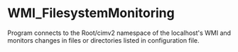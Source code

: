 # WMI_FilesystemMonitoring
Program connects to the Root/cimv2 namespace of the localhost's WMI and monitors changes in files or directories listed in configuration file.


